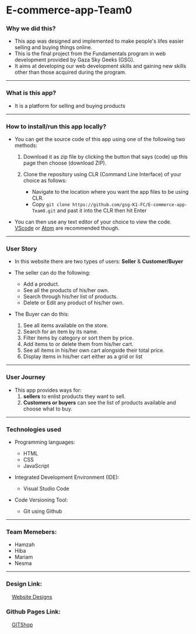 
# E-commerce-app-Team0

### Why we did this? 
- This app was designed and implemented to make people's lifes easier selling and buying things online. 
- This is the final project from the Fundamentals program in web development provided by Gaza Sky Geeks (GSG). 
- It aims at developing our web development skills and gaining new skills other than those acquired during the program. 
---
### What is this app?
- It is a platform for selling and buying products
---
### How to install/run this app locally?
- You can get the source code of this app using one of the following two methods: 

    1. Download it as zip file by clicking the button that says (code) up this page then choose (download ZIP).
   
    2. Clone the repository using CLR (Command Line Interface) of your choice as follows: 
        - Navigate to the location where you want the app files to be using CLR. 
        - Copy ` git clone https://github.com/gsg-K1-FC/E-commerce-app-Team0.git ` and past it into the CLR then hit Enter
- You can then use any text editor of your choice to view the code. [VScode](https://code.visualstudio.com) or [Atom](https://atom.io) are recommended though. 
---
### User Story 
- In this website there are two types of users: **Seller** & **Customer/Buyer**

- The seller can do the following: 
    - Add a product.
    - See all the products of his/her own. 
    - Search through his/her list of products.
    - Delete or Edit any product of his/her own.
    
- The Buyer can do this: 
    1. See all items available on the store.
    2. Search for an item by its name. 
    3. Filter items by category or sort them by price. 
    4. Add items to or delete them from his/her cart. 
    5. See all items in his/her own cart alongside their total price. 
    6. Display items in his/her cart either as a grid or list
---

### User Journey 
- This app provides ways for: 
    1. **sellers** to enlist products they want to sell. 
    2. **Customers or buyers** can see the list of products available and choose what to buy. 
---

### Technologies used 
- Programming languages: 
    - HTML 
    - CSS 
    - JavaScript 
- Integrated Development Environment (IDE): 
    - Visual Studio Code 
 
- Code Versioning Tool: 
    - Git using Github   
---

### Team Memebers: 
- Hamzah 
- Hiba 
- Mariam
- Nesma

---

### Design Link: 
&nbsp;&nbsp;&nbsp;&nbsp;[Website Designs](https://www.figma.com/file/je9Hg76PD8ZVcQOuxNrVfX/team1?node-id=0%3A1)

### Github Pages Link: 
&nbsp;&nbsp;&nbsp;&nbsp;[GITShop](https://gsg-k1-fc.github.io/E-commerce-app-Team0/)
